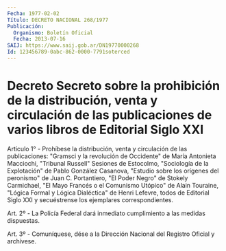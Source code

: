 ```yaml
---
Fecha: 1977-02-02
Título: DECRETO NACIONAL 268/1977
Publicación:
  Organismo: Boletín Oficial
  Fecha: 2013-07-16
SAIJ: https://www.saij.gob.ar/DN19770000268
Id: 123456789-0abc-862-0000-7791soterced
---
```

# Decreto Secreto sobre la prohibición de la distribución, venta y circulación de las publicaciones de varios libros de Editorial Siglo XXI

<a id="1"></a>
Artículo 1° - Prohíbese la distribución, venta y circulación de las publicaciones: "Gramsci y la revolución de Occidente" de María Antonieta Macciochi, "Tribunal Russell" Sesiones de Estocolmo, "Sociología de la Explotación" de Pablo González Casanova, "Estudio sobre los orígenes del peronismo" de Juan C. Portantiero, "El Poder Negro" de Stokely Carmichael, "El Mayo Francés o el Comunismo Utópico" de Alain Touraine, "Lógica Formal y Lógica Dialéctica" de Henri Lefevre, todos de Editorial Siglo XXI y secuéstrense los ejemplares correspondientes.

<a id="2"></a>
Art. 2º - La Policía Federal dará inmediato cumplimiento a las medidas dispuestas.

<a id="3"></a>
Art. 3º - Comuníquese, dése a la Dirección Nacional del Registro Oficial y archívese.